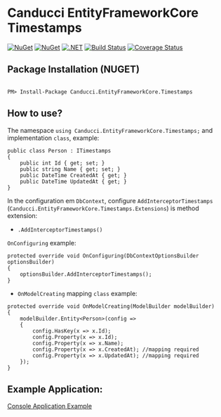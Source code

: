 # Canducci EntityFrameworkCore Timestamps

[![NuGet](https://img.shields.io/nuget/v/Canducci.EntityFrameworkCore.Timestamps.svg?style=plastic&label=version)](https://www.nuget.org/packages/Canducci.EntityFrameworkCore.Timestamps/)
[![NuGet](https://img.shields.io/nuget/dt/Canducci.EntityFrameworkCore.Timestamps.svg)](https://www.nuget.org/packages/Canducci.EntityFrameworkCore.Timestamps/)
[![.NET](https://github.com/fulviocanducci/Canducci.EntityFrameworkCore.Timestamps/actions/workflows/dotnet.yml/badge.svg)](https://github.com/fulviocanducci/Canducci.EntityFrameworkCore.Timestamps/actions/workflows/dotnet.yml) [![Build Status](https://travis-ci.com/fulviocanducci/Canducci.EntityFrameworkCore.Timestamps.svg?branch=master)](https://travis-ci.com/fulviocanducci/Canducci.EntityFrameworkCore.Timestamps) [![Coverage Status](https://coveralls.io/repos/github/fulviocanducci/Canducci.EntityFrameworkCore.Timestamps/badge.svg?branch=master)](https://coveralls.io/github/fulviocanducci/Canducci.EntityFrameworkCore.Timestamps?branch=master)

## Package Installation (NUGET)

```Csharp

PM> Install-Package Canducci.EntityFrameworkCore.Timestamps

```

## How to use?

The namespace `using Canducci.EntityFrameworkCore.Timestamps;` and implementation `class`, example:

```Csharp
public class Person : ITimestamps
{
    public int Id { get; set; }
    public string Name { get; set; }
    public DateTime CreatedAt { get; }
    public DateTime UpdatedAt { get; }
}
```

In the configuration em `DbContext`, configure `AddInterceptorTimestamps` (`Canducci.EntityFrameworkCore.Timestamps.Extensions`)  is method extension:

* `.AddInterceptorTimestamps()`

`OnConfiguring` example:

```Csharp
protected override void OnConfiguring(DbContextOptionsBuilder optionsBuilder)
{
    optionsBuilder.AddInterceptorTimestamps();
}
```

* `OnModelCreating` mapping `class` example:

```Csharp
protected override void OnModelCreating(ModelBuilder modelBuilder)
{
    modelBuilder.Entity<Person>(config =>
    {
        config.HasKey(x => x.Id);
        config.Property(x => x.Id);
        config.Property(x => x.Name);
        config.Property(x => x.CreatedAt); //mapping required
        config.Property(x => x.UpdatedAt); //mapping required
    });
}
```

## Example Application:

[Console Application Example](https://github.com/fulviocanducci/Canducci.EntityFrameworkCore.Timestamps/tree/master/CslAppConsole)